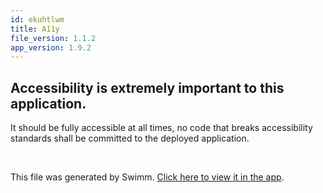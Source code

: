 ```yaml
---
id: ekuhtlwm
title: A11y
file_version: 1.1.2
app_version: 1.9.2
---
```


## Accessibility is extremely important to this application.

It should be fully accessible at all times, no code that breaks accessibility standards shall be committed to the deployed application.

<br/>

This file was generated by Swimm. [Click here to view it in the app](https://app.swimm.io/repos/Z2l0aHViJTNBJTNBZ29kZnJleXBqLmdpdGh1Yi5pbyUzQSUzQWdvZGZyZXlwag==/docs/ekuhtlwm).
